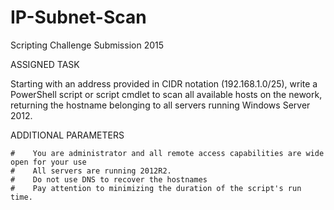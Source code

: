# IP-Subnet-Scan

Scripting Challenge Submission 2015

ASSIGNED TASK

Starting with an address provided in CIDR notation (192.168.1.0/25), write a PowerShell script or script cmdlet to scan all available hosts on the nework, returning the hostname belonging to all servers running Windows Server 2012.  

ADDITIONAL PARAMETERS

    #    You are administrator and all remote access capabilities are wide open for your use
    #    All servers are running 2012R2.
    #    Do not use DNS to recover the hostnames
    #    Pay attention to minimizing the duration of the script's run time.
